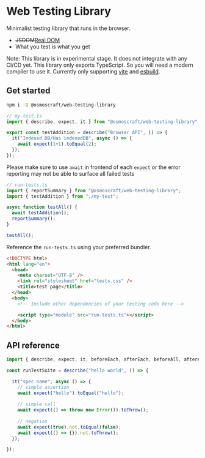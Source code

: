 # Web Testing Library

Minimalist testing library that runs in the browser.

- <del>JSDOM</del><ins>Real DOM</ins>
- What you test is what you get

Note: This library is in experimental stage. It does not integrate with any CI/CD yet. This library only exports TypeScript. So you will need a modern compiler to use it. Currently only supporting [vite](https://vitejs.dev/) and [esbuild](https://esbuild.github.io/).

## Get started

```sh
npm i -D @osmoscraft/web-testing-library
```

```TypeScript
// my-test.ts
import { describe, expect, it } from "@osmoscraft/web-testing-library";

export const testAddition = describe("Browser API", () => {
  it("Indexed DB/Has indexedDB", async () => {
    await expect(1+1).toEqual(2);
  });
});
```

Please make sure to use `await` in frontend of each `expect` or the error reporting may not be able to surface all failed tests

```TypeScript
// run-tests.ts
import { reportSummary } from "@osmoscraft/web-testing-library";
import { testAddition } from "./my-test";

async function testAll() {
  await testAddition();
  reportSummary();
}

testAll();
```

Reference the `run-tests.ts` using your preferred bundler.

```html
<!DOCTYPE html>
<html lang="en">
  <head>
    <meta charset="UTF-8" />
    <link rel="stylesheet" href="tests.css" />
    <title>test page</title>
  </head>
  <body>
    <!-- Include other dependencies of your testing code here -->

    <script type="module" src="run-tests.ts"></script>
  </body>
</html>
```

## API reference

```TypeScript
import { describe, expect, it, beforeEach, afterEach, beforeAll, afterAll } from "@osmoscraft/web-testing-library";

const runTestSuite = describe("hello world", () => {

  it("spec name", async () => {
    // simple assertion
    await expect("hello").toEqual("hello");
    
    // simple call
    await expect(() => throw new Error()).toThrow();
    
    // negation
    await expect(true).not.toEqual(false);
    await expect(() => {}).not.toThrow();
  });

});
```
